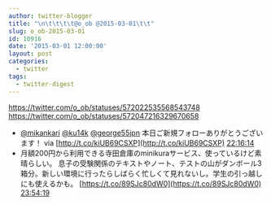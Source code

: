 ```yaml
---
author: twitter-blogger
title: "\n\t\t\t\t@o_ob @2015-03-01\t\t"
slug: o_ob-2015-03-01
id: 10916
date: '2015-03-01 12:00:00'
layout: post
categories:
  - twitter
tags:
  - twitter-digest
---
```


https://twitter.com/o_ob/statuses/572022535568543748 https://twitter.com/o_ob/statuses/572047216329670658  

*   [@mikankari](https://twitter.com/mikankari) [@ku14k](https://twitter.com/ku14k) [@george55jpn](https://twitter.com/george55jpn) 本日ご新規フォローありがとうございます！ via [http://t.co/kiUB69CSXP](http://t.co/kiUB69CSXP) [22:16:14](https://twitter.com/o_ob/statuses/572022535568543748)
*   月額200円から利用できる寺田倉庫のminikuraサービス、使っているけど素晴らしい。 息子の受験関係のテキストやノート、テストの山がダンボール3箱分。新しい環境に行ったらしばらく忙しくて見れないし。学生の引っ越しにも使えるかも。 [https://t.co/89SJc80dW0](https://t.co/89SJc80dW0) [23:54:19](https://twitter.com/o_ob/statuses/572047216329670658)